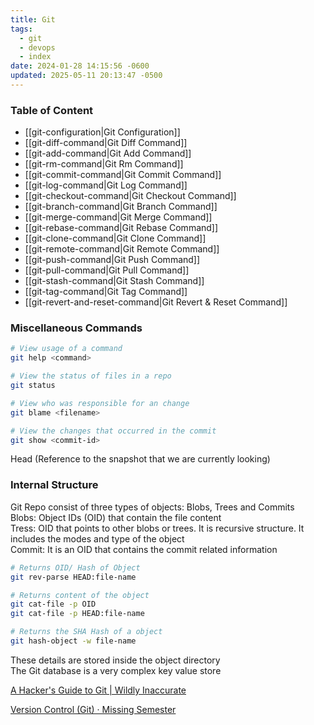 ```yaml
---
title: Git
tags:
  - git
  - devops
  - index
date: 2024-01-28 14:15:56 -0600
updated: 2025-05-11 20:13:47 -0500
---
```


### Table of Content

* [[git-configuration|Git Configuration]]
* [[git-diff-command|Git Diff Command]]
* [[git-add-command|Git Add Command]]
* [[git-rm-command|Git Rm Command]]
* [[git-commit-command|Git Commit Command]]
* [[git-log-command|Git Log Command]]
* [[git-checkout-command|Git Checkout Command]]
* [[git-branch-command|Git Branch Command]]
* [[git-merge-command|Git Merge Command]]
* [[git-rebase-command|Git Rebase Command]]
* [[git-clone-command|Git Clone Command]]
* [[git-remote-command|Git Remote Command]]
* [[git-push-command|Git Push Command]]
* [[git-pull-command|Git Pull Command]]
* [[git-stash-command|Git Stash Command]]
* [[git-tag-command|Git Tag Command]]
* [[git-revert-and-reset-command|Git Revert & Reset Command]]

### Miscellaneous Commands

````bash
# View usage of a command
git help <command> 			

# View the status of files in a repo
git status

# View who was responsible for an change
git blame <filename>

# View the changes that occurred in the commit
git show <commit-id>
````

Head (Reference to the snapshot that we are currently looking)

### Internal Structure

Git Repo consist of three types of objects: Blobs, Trees and Commits  
Blobs: Object IDs (OID) that contain the file content  
Tress: OID that points to other blobs or trees. It is recursive structure. It includes the modes and type of the object  
Commit: It is an OID that contains the commit related information

````bash
# Returns OID/ Hash of Object
git rev-parse HEAD:file-name

# Returns content of the object
git cat-file -p OID
git cat-file -p HEAD:file-name

# Returns the SHA Hash of a object
git hash-object -w file-name
````

These details are stored inside the object directory  
The Git database is a very complex key value store

[A Hacker's Guide to Git | Wildly Inaccurate](https://wildlyinaccurate.com/a-hackers-guide-to-git/)  

[Version Control (Git) · Missing Semester](https://missing.csail.mit.edu/2020/version-control)
